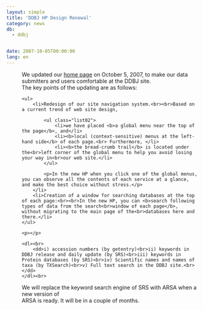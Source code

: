 ```yaml
---
layout: simple
title: 'DDBJ HP Design Renewal'
category: news
db:
  - ddbj


date: 2007-10-05T00:00:00
lang: en
---
```


<html>

<p></p>
<dd>We updated our <a href="/index-e.html">home page</a> on October 5, 2007, to make our data submitters and users comfortable at the DDBJ site.<br>
<dd>The key points of the updating are as follows:<br>

    <ul>
        <li>Redesign of our site navigation system.<br><br>Based on a current trend of web site design,

            <ul class="list02">
                <li>we have placed <b>a global menu near the top of the page</b>, and</li>
                <li><b>local (context-sensitive) menus at the left- hand side</b> of each page.<br> Furthermore, </li>
                <li><b>the bread-crumb trail</b> is located under the<br>left corner of the global menu to help you avoid losing your way in<br>our web site.</li>
            </ul>

            <p>In the new HP when you click one of the global menus, you can observe all the contents of each service at a glance, and make the best choice without stress.</p>
        </li>
        <li>Creation of a window for searching databases at the top of each page:<br><br>In the new HP, you can <b>search following types of data from the search<br>window of each page</b>, without migrating to the main page of the<br>databases here and there.</li>
    </ul>

    <p></p>

    <dl><br>
        <dd>i) accession numbers (by getentry)<br>ii) keywords in DDBJ release and daily update (by SRS)<br>iii) keywords in Protein databases (by SRS)<br>iv) Scientific names and names of taxa (by TXSearch)<br>v) Full text search in the DDBJ site.<br></dd>
    </dl><br>
<dd>We will replace the keyword search engine of SRS with ARSA when a new version of<br>ARSA is ready. It will be in a couple of months.</dd>
</dd>
</dd>
</html>
